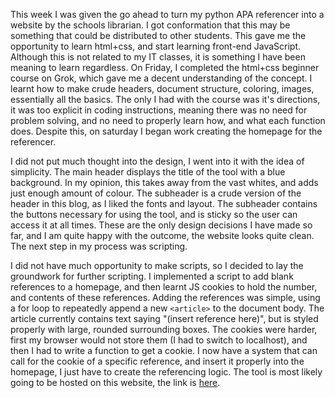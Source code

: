
This week I was given the go ahead to turn my python APA referencer into a website by the schools librarian. I got conformation that this may be something that could be distributed to other students. This gave me the opportunity to learn html+css, and start learning front-end JavaScript. Although this is not related to my IT classes, it is something I have been meaning to learn regardless. On Friday, I completed the html+css beginner course on Grok, which gave me a decent understanding of the concept. I learnt how to make crude headers, document structure, coloring, images, essentially all the basics. The only I had with the course was it's directions, it was too explicit in coding instructions, meaning there was no need for problem solving, and no need to properly learn how, and what each function does. Despite this, on saturday I began work creating the homepage for the referencer.

I did not put much thought into the design, I went into it with the idea of simplicity. The main header displays the title of the tool with a blue background. In my opinion, this takes away from the vast whites, and adds just enough amount of colour. The subheader is a crude version of the header in this blog, as I liked the fonts and layout. The subheader contains the buttons necessary for using the tool, and is sticky so the user can access it at all times. These are the only design decisions I have made so far, and I am quite happy with the outcome, the website looks quite clean. The next step in my process was scripting.

I did not have much opportunity to make scripts, so I decided to lay the groundwork for further scripting. I implemented a script to add blank references to a homepage, and then learnt JS cookies to hold the number, and contents of these references. Adding the references was simple, using a for loop to repeatedly append a new `<article>` to the document body. The article currently contains text saying "(insert reference here)", but is styled properly with large, rounded surrounding boxes. The cookies were harder, first my browser would not store them (I had to switch to localhost), and then I had to write a function to get a cookie. I now have a system that can call for the cookie of a specific reference, and insert it properly into the homepage, I just have to create the referencing logic. The tool is most likely going to be hosted on this website, the link is [here](https://morgan-potter.github.io/Referencing_Generator.html).